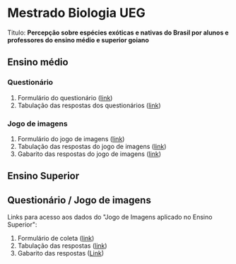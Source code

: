 # Mestrado Biologia UEG

Titulo: **Percepção sobre espécies exóticas e nativas do Brasil por alunos e professores do ensino médio e superior goiano**

## Ensino médio

### Questionário

1. Formulário do questionário ([link](https://docs.google.com/forms/d/e/1FAIpQLSc_i09_vD5WPo2AMgvhdwrQCC4Xc9CXcEJgqZgeA8MRB03MZQ/viewform))
2. Tabulação das respostas dos questionários ([link](https://docs.google.com/spreadsheets/d/1qXSKB9V_4Tfw_xdh16FHR6ZSASdUmko6T6IkglkSCzQ/edit#gid=22182984))


### Jogo de imagens

1. Formulário do jogo de imagens ([link](https://docs.google.com/forms/d/e/1FAIpQLSfLYh9YiV4P1snpBWzvvk1IpLwC3pTaDjTGTZTrQV4XP89-Hw/viewform))
2. Tabulação das respostas do jogo de imagens ([link](https://docs.google.com/spreadsheets/d/16kdAPaHx-HdrNNvMG1LzhPGrRVg2TtFEgXi7LpALedY/edit#gid=652230162))
3. Gabarito das respostas do jogo de imagens ([link](https://docs.google.com/spreadsheets/d/1YICkihH_gbHLH_-qhFCeTBuSroa5Ar-SWgl5OjrS6ic/edit#gid=0))

## Ensino Superior


## Questionário / Jogo de imagens

Links para acesso aos dados do "Jogo de Imagens aplicado no Ensino Superior":

1. Formulário de coleta ([link](https://docs.google.com/forms/d/e/1FAIpQLSfyPlQXYLqW6OkK7BBxquqmW5XR49IdN1-Q9xSqYLfSxiPnfQ/viewform))
2. Tabulação das respostas ([link](https://docs.google.com/spreadsheets/d/1TxVn7UyzjW98MPDaN0xO3jUbu4CaEGExZBcHOm-H71I/edit#gid=718358497))
3. Gabarito das respostas ([Link](https://docs.google.com/spreadsheets/d/1YICkihH_gbHLH_-qhFCeTBuSroa5Ar-SWgl5OjrS6ic/edit#gid=0))